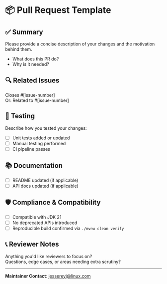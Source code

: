 # 📦 Pull Request Template

## ✅ Summary

Please provide a concise description of your changes and the motivation behind them.

- What does this PR do?
- Why is it needed?

## 🔍 Related Issues

Closes #[issue-number]  
Or: Related to #[issue-number]

## 🧪 Testing

Describe how you tested your changes:

- [ ] Unit tests added or updated
- [ ] Manual testing performed
- [ ] CI pipeline passes

## 📚 Documentation

- [ ] README updated (if applicable)
- [ ] API docs updated (if applicable)

## 🛡️ Compliance & Compatibility

- [ ] Compatible with JDK 21
- [ ] No deprecated APIs introduced
- [ ] Reproducible build confirmed via `./mvnw clean verify`

## 📞 Reviewer Notes

Anything you'd like reviewers to focus on?  
Questions, edge cases, or areas needing extra scrutiny?

---

**Maintainer Contact**: [jessereyj@linux.com](mailto:jessereyj@linux.com)
